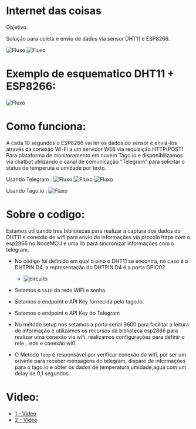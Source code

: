 # Internet das coisas

Objetivo:

  Solução para coleta e envio de dados  via sensor DHT11 e ESP8266.

![Fluxo](/assets/imgReal.png)
![Fluxo](/assets/img-02.jpeg)

# Exemplo de esquematico DHT11 + ESP8266:

![Fluxo](/assets/esquematico.PNG)

# Como funciona:

A cada 10 segundos o ESP8266 vai ler os dados do sensor e enviá-los 
através da conexão Wi-Fi a um servidor WEB via requisição HTTP(POST) Para
plataforma de monitoramento em nuvem Tago.io e disponibilizamos via chatbot utilizando o
canal de comunicação "Telegram" para solicitar o status de temperuta e umidade por texto.

Usando Telegram :
  ![Fluxo](/assets/telegrama.png)
  ![Fluxo](/assets/botfiap.jpeg)
  ![Fluxo](/assets/img01.jpeg)
  
Usando Tago.io :
  ![Fluxo](/assets/img.png)

# Sobre o codigo:

  Estamos utilizando tres bibliotecas para realizar a captura dos dados do DHT11 
  e conexão de wifi para envio de informações via procolo https com o esp2866 no NodeMCU e uma
  lib para sincronizar informações com o telegram.
    
   - No código foi definido em qual o pino o DHT11 se encontra, no caso é o DHTPIN D4, a 
     representação do DHTPIN D4 é a porta GPIO02.   
     
     - ![circuito](/assets/circuito.jpg)
     
   - Setamos o `SSID` da rede WiFi e senha.
   
   - Setamos o endpoint e API Key fornecida pelo tago.io.
   - Setamos o endpoint e API Key do Telegram
    
   - No método setup nos setamos a porta serial 9600 para facilitar a leitura de informação e 
     utilizamos os recursos da biblioteca esp2866 para realizar uma conexão via wifi. realizamos
     configurações para definir o rele , leds e conexão wifi.
     
   - O Metodo `loop` é responsável por verificar conexão do wifi, por ser
     um ouvinte para receber mensagens do telegram, disparo de informações para o tago.io e
     obter os dados de temperatura,umidade,agua com um delay de 0,1 segundos.
     
      
# Video:

  - [1 - Video](https://www.youtube.com/watch?v=Rnye98CtzP4 " 1 - Montagem")
  - [2 - Video](https://www.youtube.com/watch?v=sgqao4sSsZ4 " 2 - Montagem")


